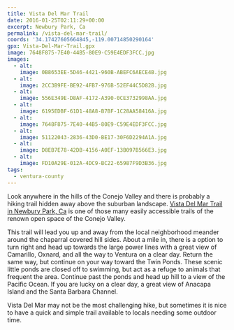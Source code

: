 ```yaml
---
title: Vista Del Mar Trail
date: 2016-01-25T02:11:29+00:00
excerpt: Newbury Park, Ca
permalink: /vista-del-mar-trail/
coords: '34.17427605664845,-119.00714850290164'
gpx: Vista-Del-Mar-Trail.gpx
image: 7648F875-7E40-44B5-80E9-C59E4EDF3FCC.jpg
images:
  - alt: 
    image: 0B8653EE-5D46-4421-960B-ABEFC6AECE4B.jpg
  - alt: 
    image: 2CC3B9FE-BE92-4FB7-976B-52EF44C5D82B.jpg
  - alt: 
    image: 556E349E-D8AF-4172-A390-0CE3732998AA.jpg
  - alt: 
    image: 6195EDBF-61D1-48A8-B7BF-1C28AA58416A.jpg
  - alt: 
    image: 7648F875-7E40-44B5-80E9-C59E4EDF3FCC.jpg
  - alt: 
    image: 51122043-2836-43D0-BE17-30F6D2294A1A.jpg
  - alt: 
    image: D8EB7E78-42DB-4156-A0EF-13B097B566E3.jpg
  - alt: 
    image: FD10A29E-012A-4DC9-BC22-65987F9D3B36.jpg
tags:
  - ventura-county
---
```

Look anywhere in the hills of the Conejo Valley and there is probably a hiking trail hidden away above the suburban landscape. <a href="http://cosf.org/dos-vientos/">Vista Del Mar Trail in Newbury Park, Ca</a> is one of those many easily accessible trails of the renown open space of the Conejo Valley.

This trail will lead you up and away from the local neighborhood meander around the chaparral covered hill sides. About a mile in, there is a option to turn right and head up towards the large power lines with a great view of Camarillo, Oxnard, and all the way to Ventura on a clear day. Return the same way, but continue on your way toward the Twin Ponds. These scenic little ponds are closed off to swimming, but act as a refuge to animals that frequent the area. Continue past the ponds and head up hill to a view of the Pacific Ocean. If you are lucky on a clear day, a great view of Anacapa Island and the Santa Barbara Channel.

Vista Del Mar may not be the most challenging hike, but sometimes it is nice to have a quick and simple trail available to locals needing some outdoor time.



